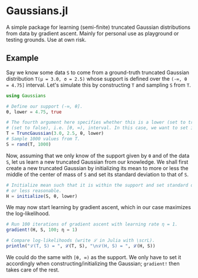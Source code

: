 # Gaussians.jl

A simple package for learning (semi-finite) truncated Gaussian distributions from data by gradient
ascent. Mainly for personal use as playground or testing grounds. Use at own risk.

## Example

Say we know some data `S` to come from a ground-truth truncated Gaussian distribution
`T(μ = 3.0, σ = 2.5)` whose support is defined over the `(-∞, θ = 4.75]` interval. Let's simulate
this by constructing `T` and sampling `S` from `T`.

```julia
using Gaussians

# Define our support (-∞, θ].
θ, lower = 4.75, true

# The fourth argument here specifies whether this is a lower (set to true), i.e. (-∞, θ]; or upper
# (set to false), i.e. [θ, ∞), interval. In this case, we want to set it to true.
T = TruncGaussian(3.0, 2.5, θ, lower)
# Sample 1000 values from T.
S = rand(T, 1000)
```

Now, assuming that we only know of the support given by `θ` and of the data `S`, let us learn a new
truncated Gaussian from our knowledge. We shall first create a new truncated Gaussian by
initializing its mean to more or less the middle of the center of mass of `S` and set its standard
deviation to that of `S`.

```julia
# Initialize mean such that it is within the support and set standard deviation to something more
# or less reasonable.
H = initialize(S, θ, lower)
```

We may now start learning by gradient ascent, which in our case maximizes the log-likelihood.

```julia
# Run 100 iterations of gradient ascent with learning rate η = 1.
gradient!(H, S, 100; η = 1)

# Compare log-likelihoods (write ℒ in Julia with \scrL).
println("ℒ(T, S) = ", ℒ(T, S), "\nℒ(H, S) = ", ℒ(H, S))
```

We could do the same with `[θ, ∞)` as the support. We only have to set it accordingly when
constructing/initializing the Gaussian; `gradient!` then takes care of the rest.
